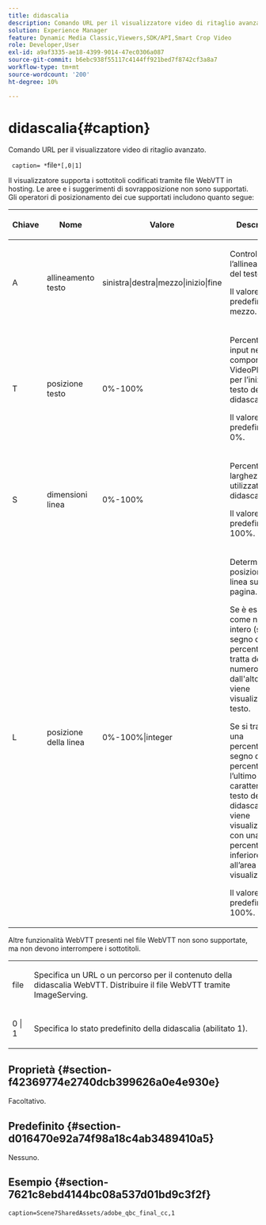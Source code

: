 ```yaml
---
title: didascalia
description: Comando URL per il visualizzatore video di ritaglio avanzato.
solution: Experience Manager
feature: Dynamic Media Classic,Viewers,SDK/API,Smart Crop Video
role: Developer,User
exl-id: a9af3335-ae18-4399-9014-47ec0306a087
source-git-commit: b6ebc938f55117c4144ff921bed7f8742cf3a8a7
workflow-type: tm+mt
source-wordcount: '200'
ht-degree: 10%

---
```


# didascalia{#caption}

Comando URL per il visualizzatore video di ritaglio avanzato.

` caption= *`file`*[,0|1]`

Il visualizzatore supporta i sottotitoli codificati tramite file WebVTT in hosting. Le aree e i suggerimenti di sovrapposizione non sono supportati. Gli operatori di posizionamento dei cue supportati includono quanto segue:

<table id="table_62D89A06EC9E4E7983D1F26A2C85A621"> 
 <thead> 
  <tr> 
   <th colname="col1" class="entry"> <p>Chiave </p> </th> 
   <th colname="col2" class="entry"> <p>Nome </p> </th> 
   <th colname="col3" class="entry"> <p>Valore </p> </th> 
   <th colname="col4" class="entry"> <p>Descrizione </p> </th> 
  </tr>
 </thead>
 <tbody> 
  <tr> 
   <td colname="col1"> <p> A </p> </td> 
   <td colname="col2"> <p>allineamento testo </p> </td> 
   <td colname="col3"> <p><span class="codeph"> sinistra|destra|mezzo|inizio|fine</span> </p> </td> 
   <td colname="col4"> <p> Controllare l’allineamento del testo. </p> <p>Il valore predefinito è <span class="codeph"> mezzo</span>. </p> </td> 
  </tr> 
  <tr> 
   <td colname="col1"> <p>T </p> </td> 
   <td colname="col2"> <p>posizione testo </p> </td> 
   <td colname="col3"> <p> 0%-100% </p> </td> 
   <td colname="col4"> <p> Percentuale di input nel componente VideoPlayer per l’inizio del testo della didascalia. </p> <p>Il valore predefinito è 0%. </p> </td> 
  </tr> 
  <tr> 
   <td colname="col1"> <p>S </p> </td> 
   <td colname="col2"> <p>dimensioni linea </p> </td> 
   <td colname="col3"> <p> 0%-100% </p> </td> 
   <td colname="col4"> <p> Percentuale di larghezza video utilizzata per le didascalie. </p> <p>Il valore predefinito è 100%. </p> </td> 
  </tr> 
  <tr> 
   <td colname="col1"> <p>L </p> </td> 
   <td colname="col2"> <p>posizione della linea </p> </td> 
   <td colname="col3"> <p> 0%-100%|integer </p> </td> 
   <td colname="col4"> <p> Determina la posizione della linea sulla pagina. </p> <p>Se è espresso come numero intero (senza segno di percentuale), si tratta del numero di righe dall'alto in cui viene visualizzato il testo. </p> <p>Se si tratta di una percentuale (il segno di percentuale è l’ultimo carattere), il testo della didascalia viene visualizzato con una percentuale inferiore all’area di visualizzazione. </p> <p>Il valore predefinito è 100%. </p> </td> 
  </tr> 
 </tbody> 
</table>

Altre funzionalità WebVTT presenti nel file WebVTT non sono supportate, ma non devono interrompere i sottotitoli.

<table id="table_A5BB1C08DA4B425DBD0356C7D3693E75"> 
 <tbody> 
  <tr> 
   <td colname="col1"> <p><span class="codeph"><span class="varname"> file</span></span> </p> </td> 
   <td colname="col2"> <p> Specifica un URL o un percorso per il contenuto della didascalia WebVTT. Distribuire il file WebVTT tramite ImageServing. </p> </td> 
  </tr> 
  <tr> 
   <td colname="col1"> <p><span class="codeph"> 0 | 1</span> </p> </td> 
   <td colname="col2"> <p> Specifica lo stato predefinito della didascalia (abilitato <span class="codeph"> 1</span>). </p> </td> 
  </tr> 
 </tbody> 
</table>

## Proprietà {#section-f42369774e2740dcb399626a0e4e930e}

Facoltativo.

## Predefinito {#section-d016470e92a74f98a18c4ab3489410a5}

Nessuno.

## Esempio {#section-7621c8ebd4144bc08a537d01bd9c3f2f}

```
caption=Scene7SharedAssets/adobe_qbc_final_cc,1
```
